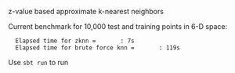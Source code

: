 z-value based approximate k-nearest neighbors

Current benchmark for 10,000 test and training points in 6-D space:

```
  Elapsed time for zknn =       : 7s
  Elapsed time for brute force knn =       : 119s
```

Use `sbt run` to run
